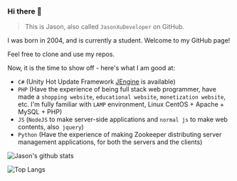 ### Hi there 👋

> This is Jason, also called ```JasonXuDeveloper``` on GitHub.

I was born in 2004, and is currently a student. Welcome to my GitHub page!

Feel free to clone and use my repos.

Now, it is the time to show off - here's what I am good at:

- ```C#``` (Unity Hot Update Framework [JEngine](https://github.com/JasonXuDeveloper/JEngine) is available)
- ```PHP``` (Have the experience of being full stack web programmer, have made a ```shopping website```,  ```educational website```, ```monetization website```, etc. I'm fully familiar with ```LAMP``` environment, Linux CentOS + Apache + MySQL + PHP)
- ```JS``` (```NodeJS``` to make server-side applications and ```normal js``` to make web contents, also``` jquery```)
- ```Python``` (Have the experience of making Zookeeper distributing server management applications, for both the servers and the clients)

![Jason's github stats](https://github-readme-stats.vercel.app/api?username=JasonXuDeveloper&count_private=true&show_icons=true&theme=monokai)

![Top Langs](https://github-readme-stats.vercel.app/api/top-langs/?username=JasonXuDeveloper&layout=compact&hide=shaderlab,smalltalk)
